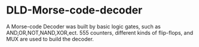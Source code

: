 # DLD-Morse-code-decoder
A Morse-code Decoder was built by basic logic gates, such as AND,OR,NOT,NAND,XOR,ect.
555 counters, different kinds of flip-flops, and MUX are used to build the decoder.
